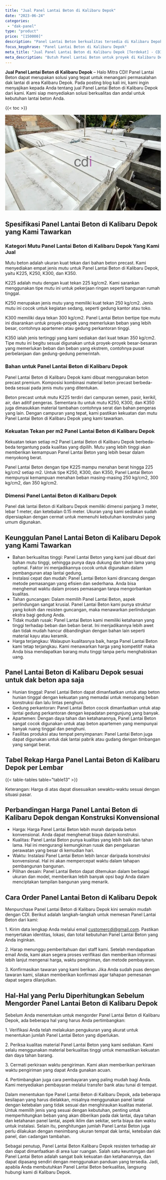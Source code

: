 ```yaml
---
title: "Jual Panel Lantai Beton di Kalibaru Depok"
date: "2023-06-24"
categories:
 - "dak-panel"
type: "product"
price: "[150000]"
description: "Panel Lantai Beton berkualitas tersedia di Kalibaru Depok. Solusi ideal untuk proyek konstruksi dengan kualitas unggul, Panel Lantai Beton memberikan ketahanan optimal untuk lantai dak. Konsultasi gratis."
focus_keyphrase: "Panel Lantai Beton di Kalibaru Depok"
meta_title: "Jual Panel Lantai Beton di Kalibaru Depok [Terdekat] - CDI"
meta_description: "Butuh Panel Lantai Beton untuk proyek di Kalibaru Depok?. Tersedia Panel Lantai Beton premium untuk pembangunan. Penawaran spesial hanya di sini."
---
```


**Jual Panel Lantai Beton di Kalibaru Depok** – Halo Mitra CDI! Panel Lantai Beton dapat merupakan solusi yang tepat untuk menangani permasalahan dak lantai di area Kalibaru Depok. Pada posting blog kali ini, kami ingin menyajikan kepada Anda tentang jual Panel Lantai Beton di Kalibaru Depok dari kami. Kami siap menyediakan solusi berkualitas dan andal untuk kebutuhan lantai beton Anda.

{{< toc >}}

![Jual Panel Lantai Beton di Kalibaru Depok](/images/dak-panel/dak-panel-21.jpg)

## Spesifikasi Panel Lantai Beton di Kalibaru Depok yang Kami Tawarkan

### Kategori Mutu Panel Lantai Beton di Kalibaru Depok Yang Kami Jual

Mutu beton adalah ukuran kuat tekan dari bahan beton precast. Kami menyediakan empat jenis mutu untuk Panel Lantai Beton di Kalibaru Depok, yaitu K225, K250, K300, dan K350.

K225 adalah mutu dengan kuat tekan 225 kg/cm2. Kami sarankan menggunakan tipe mutu ini untuk pekerjaan ringan seperti bangunan rumah tinggal.

K250 merupakan jenis mutu yang memiliki kuat tekan 250 kg/cm2. Jenis mutu ini cocok untuk kegiatan sedang, seperti gedung kantor atau toko.

K300 memiliki daya tekan 300 kg/cm2. Panel Lantai Beton bertipe tipe mutu ini disarankan untuk proyek-proyek yang memerlukan beban yang lebih besar, contohnya apartemen atau gedung perkantoran tinggi.

K350 ialah jenis tertinggi yang kami sediakan dari kuat tekan 350 kg/cm2. Tipe mutu ini begitu sesuai digunakan untuk proyek-proyek besar-besaran yang memerlukan beban dan beban yang ekstrem, contohnya pusat perbelanjaan dan gedung-gedung pemerintah.

### Bahan untuk Panel Lantai Beton di Kalibaru Depok

Panel Lantai Beton di Kalibaru Depok kami dibuat menggunakan beton precast premium. Komposisi kombinasi material beton precast berbeda-beda sesuai pada jenis mutu yang ditentukan.

Beton precast untuk mutu K225 terdiri dari campuran semen, pasir, kerikil, air, dan aditif pengeras. Sementara itu untuk mutu K250, K300, dan K350 juga dimasukkan material tambahan contohnya serat dan bahan pengeras yang lain. Dengan campuran yang tepat, kami pastikan kekuatan dan mutu Panel Lantai Beton di Kalibaru Depok yang kami tawarkan.

### Kekuatan Tekan per m2 Panel Lantai Beton di Kalibaru Depok

Kekuatan tekan setiap m2 Panel Lantai Beton di Kalibaru Depok berbeda-beda tergantung pada kualitas yang dipilih. Mutu yang lebih tinggi akan memberikan kemampuan Panel Lantai Beton yang lebih besar dalam menyokong berat.

Panel Lantai Beton dengan tipe K225 mampu menahan berat hingga 225 kg/cm2 setiap m2. Untuk tipe K250, K300, dan K350, Panel Lantai Beton mempunyai kemampuan menahan beban masing-masing 250 kg/cm2, 300 kg/cm2, dan 350 kg/cm2.

### Dimensi Panel Lantai Beton di Kalibaru Depok

Panel dak lantai Beton di Kalibaru Depok memiliki dimensi panjang 3 meter, lebar 1 meter, dan ketebalan 0.15 meter. Ukuran yang kami sediakan sudah dipersiapkan dengan cermat untuk memenuhi kebutuhan konstruksi yang umum digunakan.

## Keunggulan Panel Lantai Beton di Kalibaru Depok yang Kami Tawarkan

*   Bahan berkualitas tinggi: Panel Lantai Beton yang kami jual dibuat dari bahan mutu tinggi, sehingga punya daya dukung dan tahan lama yang optimal. Faktor ini menjadikannya cocok untuk digunakan dalam pembangunan atap lantai gedung.
*   Instalasi cepat dan mudah: Panel Lantai Beton kami dirancang dengan metode pemasangan yang efisien dan sederhana. Anda bisa menghemat waktu dalam proses pemasangan tanpa mengorbankan kualitas.
*   Tahan guncangan: Dalam memilih Panel Lantai Beton, aspek perlindungan sangat krusial. Panel Lantai Beton kami punya struktur yang kokoh dan resisten guncangan, maka menawarkan perlindungan ekstra bagi gedung Anda.
*   Tidak mudah rusak: Panel Lantai Beton kami memiliki ketahanan yang tinggi terhadap beban dan beban berat. Ini menjadikannya lebih awet dan tidak mudah hancur dibandingkan dengan bahan lain seperti material kayu atau keramik.
*   Harga terjangkau: Walaupun kualitasnya baik, harga Panel Lantai Beton kami tetap terjangkau. Kami menawarkan harga yang kompetitif maka Anda bisa mendapatkan barang mutu tinggi tanpa perlu menghabiskan uang.

## Panel Lantai Beton di Kalibaru Depok sesuai untuk dak beton apa saja

*   Hunian tinggal: Panel Lantai Beton dapat dimanfaatkan untuk atap beton hunian tinggal dengan kekuatan yang memadai untuk menopang beban konstruksi dan lalu lintas penghuni.
*   Gedung perkantoran: Panel Lantai Beton cocok dimanfaatkan untuk atap lantai gedung perkantoran dengan kepadatan pengunjung yang banyak.
*   Apartemen: Dengan daya tahan dan ketahanannya, Panel Lantai Beton sangat cocok digunakan untuk atap beton apartemen yang mempunyai banyak ruang tinggal dan penghuni.
*   Fasilitas produksi atau tempat penyimpanan: Panel Lantai Beton juga dapat digunakan untuk dak lantai pabrik atau gudang dengan timbangan yang sangat berat.

## Tabel Rekap Harga Panel Lantai Beton di Kalibaru Depok per Lembar

{{< table-tables table="table13" >}}

Keterangan: Harga di atas dapat disesuaikan sewaktu-waktu sesuai dengan situasi pasar.

## Perbandingan Harga Panel Lantai Beton di Kalibaru Depok dengan Konstruksi Konvensional

*   Harga: Harga Panel Lantai Beton lebih murah daripada beton konvensional. Anda dapat menghemat biaya dalam konstruksi.
*   Kualitas: Panel Lantai Beton punya kualitas yang lebih baik dan tahan lama. Hal ini mengurangi kemungkinan rusak dan pengeluaran perawatan yang besar di kemudian hari.
*   Waktu: Instalasi Panel Lantai Beton lebih lancar daripada konstruksi konvensional. Hal ini akan mempercepat waktu dalam tahapan pembangunan bangunan.
*   Pilihan desain: Panel Lantai Beton dapat ditemukan dalam berbagai ukuran dan model, memberikan lebih banyak opsi bagi Anda dalam menciptakan tampilan bangunan yang menarik.

## Cara Order Panel Lantai Beton di Kalibaru Depok

Menpurchase Panel Lantai Beton di Kalibaru Depok kini semakin mudah dengan CDI. Berikut adalah langkah-langkah untuk memesan Panel Lantai Beton dari kami:

1\.  Kirim data lengkap Anda melalui email customercdi@gmail.com. Pastikan menyertakan identitas, lokasi, dan total kebutuhan Panel Lantai Beton yang Anda inginkan.

2\.  Harap menunggu pemberitahuan dari staff kami. Setelah mendapatkan email Anda, kami akan segera proses verifikasi dan memberikan informasi lebih lanjut mengenai harga, waktu pengiriman, dan metode pembayaran.

3\.  Konfirmasikan tawaran yang kami berikan. Jika Anda sudah puas dengan tawaran kami, silakan memberikan konfirmasi agar tahapan pemesanan dapat segera dilanjutkan.

## Hal-Hal yang Perlu Diperhitungkan Sebelum Mengorder Panel Lantai Beton di Kalibaru Depok

Sebelum Anda menentukan untuk mengorder Panel Lantai Beton di Kalibaru Depok, ada beberapa hal yang harus Anda pertimbangkan:

1\.  Verifikasi Anda telah melakukan pengukuran yang akurat untuk menentukan jumlah Panel Lantai Beton yang diperlukan.

2\.  Periksa kualitas material Panel Lantai Beton yang kami sediakan. Kami selalu menggunakan material berkualitas tinggi untuk memastikan kekuatan dan daya tahan barang.

3\.  Cermati perkiraan waktu pengiriman. Kami akan memberikan perkiraan waktu pengiriman yang dapat Anda gunakan acuan.

4\.  Pertimbangkan juga cara pembayaran yang paling mudah bagi Anda. Kami menyediakan pembayaran melalui transfer bank atau tunai di tempat.

Dalam menentukan tipe Panel Lantai Beton di Kalibaru Depok, ada beberapa kesilapan yang harus dielakkan, misalnya menggunakan panel lantai dengan ketebalan yang tidak sesuai dan menghiraukan kualitas material. Untuk memilih jenis yang sesuai dengan kebutuhan, penting untuk memperhitungkan beban yang akan diberikan pada dak lantai, daya tahan dan ketahanan panel lantai, aspek iklim dan sekitar, serta biaya dan waktu untuk instalasi. Selain itu, penghitungan jumlah Panel Lantai Beton juga perlu dilakukan dengan menimbang ukuran tempat dak lantai, ketebalan dak panel, dan cadangan tambahan.

Sebagai penutup, Panel Lantai Beton Kalibaru Depok resisten terhadap air dan dapat dimanfaatkan di area luar ruangan. Salah satu keuntungan dari Panel Lantai Beton adalah sangat baik kekuatan dan ketahanannya, dan dapat dipasang sendiri dengan menggunakan panduan yang tersedia. Jadi, apabila Anda membutuhkan Panel Lantai Beton berkualitas, langsung hubungi kami di Kalibaru Depok.